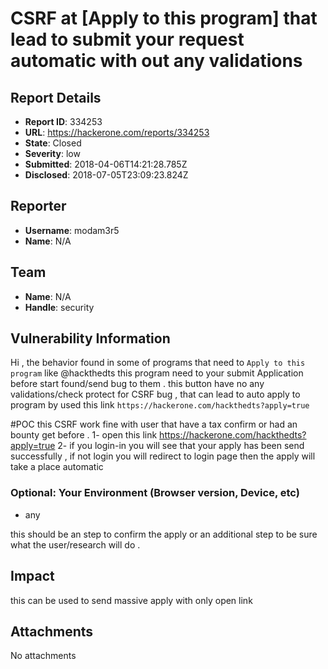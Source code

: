 # CSRF at [Apply to this program] that lead to submit your request automatic with out any validations

## Report Details
- **Report ID**: 334253
- **URL**: https://hackerone.com/reports/334253
- **State**: Closed
- **Severity**: low
- **Submitted**: 2018-04-06T14:21:28.785Z
- **Disclosed**: 2018-07-05T23:09:23.824Z

## Reporter
- **Username**: modam3r5
- **Name**: N/A

## Team
- **Name**: N/A
- **Handle**: security

## Vulnerability Information
Hi , 
the behavior found in some of programs that need to `Apply to this program` like @hackthedts this program need to your submit Application before start found/send bug to them .
this button have no any validations/check protect for CSRF bug , that can lead to auto apply to program by used this link `https://hackerone.com/hackthedts?apply=true`

#POC 
this CSRF work fine with user that have a tax confirm or had an bounty get before .
1- open this link https://hackerone.com/hackthedts?apply=true
2- if you login-in you will see that your apply has been send successfully , if not login you will redirect to login page then the apply will take a place automatic 
 


### Optional: Your Environment (Browser version, Device, etc)

 * any

this should be an step to confirm the apply or an additional step to be sure what the user/research will do .

## Impact

this can be used to send massive apply with only open link

## Attachments
No attachments
